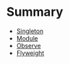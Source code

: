 # Summary

* [Singleton](README.md)
* [Module](module/README.md)
* [Observe](observe/README.md)
* [Flyweight](flyweight/README.md)

